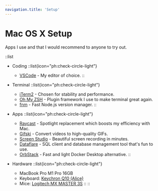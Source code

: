 ```yaml
---
navigation.title: 'Setup'
---
```


# Mac OS X Setup

Apps I use and that I would recommend to anyone to try out.

::list
- Coding
  ::list{icon="ph:check-circle-light"}
  - [VSCode](https://code.visualstudio.com/) - My editor of choice.
  ::

- Terminal
  ::list{icon="ph:check-circle-light"}
  - [iTerm2](https://iterm2.com/) - Chosen for stability and performance.
  - [Oh My ZSH](https://ohmyz.sh/) - Plugin framework I use to make terminal great again.
  - [fnm](https://github.com/Schniz/fnm) - Fast Node.js version manager.
  ::

- Apps
  ::list{icon="ph:check-circle-light"}
  - [Raycast](https://www.raycast.com/) - Spotlight replacement which boosts my efficiency with Mac.
  - [Gifski](https://sindresorhus.com/gifski) - Convert videos to high-quality GIFs.
  - [Screen Studio](https://www.screen.studio/) - Beautiful screen recording in minutes.
  - [Dataflare](https://dataflare.app/) - SQL client and database management tool that's fun to use.
  - [OrbStack](https://orbstack.dev/) - Fast and light Docker Desktop alternative.
  ::

- Hardware
  ::list{icon="ph:check-circle-light"}
  - MacBook Pro M1 Pro 16GB
  - Keyboard: [Keychron Q10 (Alice)](https://www.keychron.com/products/keychron-q10-alice-layout-qmk-custom-mechanical-keyboard)
  - Mice: [Logitech MX MASTER 3S](https://www.logitech.com/en-us/products/mice/mx-master-3s.910-006556.html)
  ::
::
